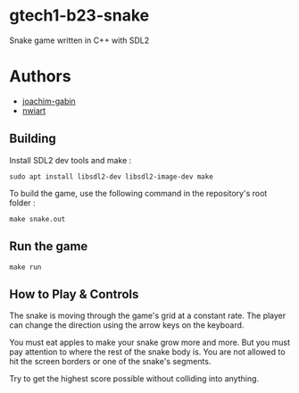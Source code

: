 # gtech1-b23-snake
Snake game written in C++ with SDL2

# Authors
- [joachim-gabin](https://github.com/joachim-gabin)
- [nwiart](https://github.com/nwiart)



## Building

Install SDL2 dev tools and make :
```
sudo apt install libsdl2-dev libsdl2-image-dev make
```

To build the game, use the following command in the repository's root folder :
```
make snake.out
```



## Run the game
```
make run
```



## How to Play & Controls

The snake is moving through the game's grid at a constant rate. The player can change the direction using the arrow keys on the keyboard.

You must eat apples to make your snake grow more and more.
But you must pay attention to where the rest of the snake body is.
You are not allowed to hit the screen borders or one of the snake's segments.

Try to get the highest score possible without colliding into anything.
